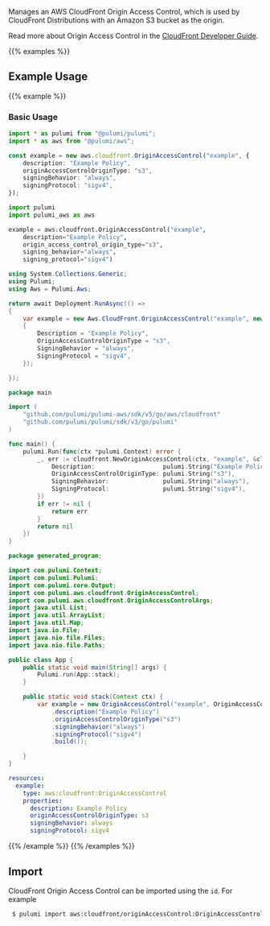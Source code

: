 Manages an AWS CloudFront Origin Access Control, which is used by CloudFront Distributions with an Amazon S3 bucket as the origin.

Read more about Origin Access Control in the [CloudFront Developer Guide](https://docs.aws.amazon.com/AmazonCloudFront/latest/DeveloperGuide/private-content-restricting-access-to-s3.html).

{{% examples %}}
## Example Usage
{{% example %}}
### Basic Usage

```typescript
import * as pulumi from "@pulumi/pulumi";
import * as aws from "@pulumi/aws";

const example = new aws.cloudfront.OriginAccessControl("example", {
    description: "Example Policy",
    originAccessControlOriginType: "s3",
    signingBehavior: "always",
    signingProtocol: "sigv4",
});
```
```python
import pulumi
import pulumi_aws as aws

example = aws.cloudfront.OriginAccessControl("example",
    description="Example Policy",
    origin_access_control_origin_type="s3",
    signing_behavior="always",
    signing_protocol="sigv4")
```
```csharp
using System.Collections.Generic;
using Pulumi;
using Aws = Pulumi.Aws;

return await Deployment.RunAsync(() => 
{
    var example = new Aws.CloudFront.OriginAccessControl("example", new()
    {
        Description = "Example Policy",
        OriginAccessControlOriginType = "s3",
        SigningBehavior = "always",
        SigningProtocol = "sigv4",
    });

});
```
```go
package main

import (
	"github.com/pulumi/pulumi-aws/sdk/v5/go/aws/cloudfront"
	"github.com/pulumi/pulumi/sdk/v3/go/pulumi"
)

func main() {
	pulumi.Run(func(ctx *pulumi.Context) error {
		_, err := cloudfront.NewOriginAccessControl(ctx, "example", &cloudfront.OriginAccessControlArgs{
			Description:                   pulumi.String("Example Policy"),
			OriginAccessControlOriginType: pulumi.String("s3"),
			SigningBehavior:               pulumi.String("always"),
			SigningProtocol:               pulumi.String("sigv4"),
		})
		if err != nil {
			return err
		}
		return nil
	})
}
```
```java
package generated_program;

import com.pulumi.Context;
import com.pulumi.Pulumi;
import com.pulumi.core.Output;
import com.pulumi.aws.cloudfront.OriginAccessControl;
import com.pulumi.aws.cloudfront.OriginAccessControlArgs;
import java.util.List;
import java.util.ArrayList;
import java.util.Map;
import java.io.File;
import java.nio.file.Files;
import java.nio.file.Paths;

public class App {
    public static void main(String[] args) {
        Pulumi.run(App::stack);
    }

    public static void stack(Context ctx) {
        var example = new OriginAccessControl("example", OriginAccessControlArgs.builder()        
            .description("Example Policy")
            .originAccessControlOriginType("s3")
            .signingBehavior("always")
            .signingProtocol("sigv4")
            .build());

    }
}
```
```yaml
resources:
  example:
    type: aws:cloudfront:OriginAccessControl
    properties:
      description: Example Policy
      originAccessControlOriginType: s3
      signingBehavior: always
      signingProtocol: sigv4
```
{{% /example %}}
{{% /examples %}}

## Import

CloudFront Origin Access Control can be imported using the `id`. For example

```sh
 $ pulumi import aws:cloudfront/originAccessControl:OriginAccessControl example E327GJI25M56DG
```

 